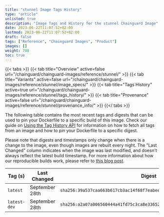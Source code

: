 ```yaml
---
title: "stunnel Image Tags History"
type: "article"
unlisted: true
description: "Image Tags and History for the stunnel Chainguard Image"
date: 2023-06-22T11:07:52+02:00
lastmod: 2023-06-22T11:07:52+02:00
draft: false
tags: ["Reference", "Chainguard Images", "Product"]
images: []
weight: 700
toc: true
---
```


{{< tabs >}}
{{< tab title="Overview" active=false url="/chainguard/chainguard-images/reference/stunnel/" >}}
{{< tab title="Variants" active=false url="/chainguard/chainguard-images/reference/stunnel/image_specs/" >}}
{{< tab title="Tags History" active=true url="/chainguard/chainguard-images/reference/stunnel/tags_history/" >}}
{{< tab title="Provenance" active=false url="/chainguard/chainguard-images/reference/stunnel/provenance_info/" >}}
{{</ tabs >}}

The following table contains the most recent tags and digests that can be used to pin your Dockerfile to a specific build of this image. Check our guide on [Using the Tag History API](/chainguard/chainguard-images/using-the-tag-history-api/) for information on how to fetch all tags from an image and how to pin your Dockerfile to a specific digest.

Please note that digests and timestamps only change when there is a change to the image, even though images are rebuilt every night. The "Last Changed" column indicates when the image was last modified, and doesn't always reflect the latest build timestamp. For more information about how our reproducible builds work, please refer to [this blog post](https://www.chainguard.dev/unchained/reproducing-chainguards-reproducible-image-builds).

| Tag (s)       | Last Changed   | Digest                                                                    |
|---------------|----------------|---------------------------------------------------------------------------|
|  `latest`     | September 28th | `sha256:39a537caa663b617cb3ac14f68f7eabee525959756e4ecde727eeabe35f2bb99` |
|  `latest-dev` | September 28th | `sha256:a2a07a006560444a41fd75c3ca8e336529ae54c2ccc8f7986348e3f60a8b5c74` |

